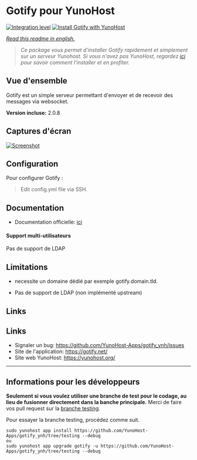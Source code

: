 # Gotify pour YunoHost

[![Integration level](https://dash.yunohost.org/integration/gotify.svg)](https://dash.yunohost.org/appci/app/gotify)
[![Install Gotify with YunoHost](https://install-app.yunohost.org/install-with-yunohost.png)](https://install-app.yunohost.org/?app=gotify)


*[Read this readme in english.](./README.md)*

> *Ce package vous permet d'installer Gotify rapidement et simplement sur un serveur Yunohost.
Si vous n'avez pas YunoHost, regardez [ici](https://yunohost.org/#/install) pour savoir comment l'installer et en profiter.*

## Vue d'ensemble
Gotify est un simple serveur permettant d'envoyer et de recevoir des messages via websocket.

**Version incluse:** 2.0.8

## Captures d'écran

[![Screenshot](https://raw.githubusercontent.com/gotify/server/master/ui.png)](https://github.com/gotify/server)

## Configuration

Pour configurer Gotify :
> Edit config.yml file via SSH.

## Documentation

 * Documentation officielle: [ici](https://gotify.net/docs/index)

#### Support multi-utilisateurs

Pas de support de LDAP

## Limitations

 * necessite un domaine dédié par exemple gotify.domain.tld.

 * Pas de support de LDAP (non implémenté upstream)

## Links

## Links

 * Signaler un bug: https://github.com/YunoHost-Apps/gotify_ynh/issues
 * Site de l'application: https://gotify.net/
 * Site web YunoHost: https://yunohost.org/

---

Informations pour les développeurs
----------------

**Seulement si vous voulez utiliser une branche de test pour le codage, au lieu de fusionner directement dans la banche principale.**
Merci de faire vos pull request sur la [branche testing](https://github.com/YunoHost-Apps/gotify_ynh/tree/testing).

Pour essayer la branche testing, procédez comme suit.
```
sudo yunohost app install https://github.com/YunoHost-Apps/gotify_ynh/tree/testing --debug
ou
sudo yunohost app upgrade gotify -u https://github.com/YunoHost-Apps/gotify_ynh/tree/testing --debug
```
